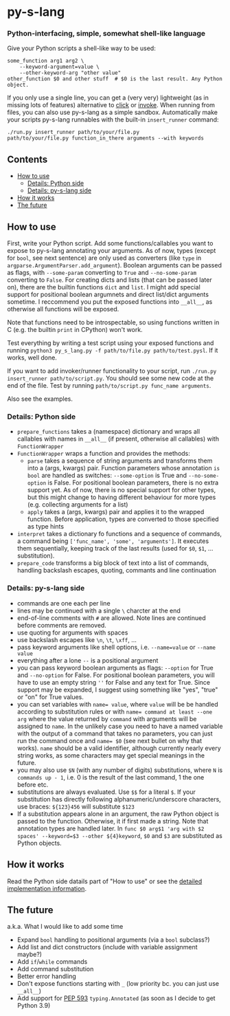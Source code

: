 # py-s-lang
### Python-interfacing, simple, somewhat shell-like language

Give your Python scripts a shell-like way to be used:

    some_function arg1 arg2 \
        --keyword-argument=value \
        --other-keyword-arg "other value"
    other_function $0 and other stuff  # $0 is the last result. Any Python object.

If you only use a single line, you can get a (very very) lightweight
(as in missing lots of features) alternative to
[click](https://palletsprojects.com/p/click/) or [invoke](https://www.pyinvoke.org/).
When running from files, you can also use py-s-lang as a simple sandbox.
Automatically make your scripts py-s-lang runnables with the built-in ``insert_runner``
command:

    ./run.py insert_runner path/to/your/file.py
    path/to/your/file.py function_in_there arguments --with keywords

## Contents

- [How to use](#how-to-use)
  - [Details: Python side](#details-python-side)
  - [Details: py-s-lang side](#details-py-s-lang-side)
- [How it works](#how-it-works)
- [The future](#the-future)

## How to use

First, write your Python script. Add some functions/callables you want to expose to
py-s-lang annotating your arguments. As of now, types (except for ``bool``, see next sentence)
are only used as converters (like ``type`` in ``argparse.ArgumentParser.add_argument``).
Boolean arguments can be passed as flags, with ``--some-param`` converting to
``True`` and ``--no-some-param`` converting to ``False``.
For creating dicts and lists (that can be passed later on), there are the builtin functions ``dict`` and ``list``.
I might add special support for positional boolean argumnets and direct list/dict arguments sometime.
I reccommend you put the exposed functions into ``__all__``, as otherwise all functions will be exposed.

Note that functions need to be introspectable, so using functions written in C
(e.g. the builtin ``print`` in CPython) won't work.

Test everything by writing a test script using your exposed functions and
running ``python3 py_s_lang.py -f path/to/file.py path/to/test.pysl``. If it works, well done.

If you want to add invoker/runner functionality to your script, run ``./run.py insert_runner path/to/script.py``.
You should see some new code at the end of the file. Test by
running ``path/to/script.py func_name arguments``.

Also see the examples.

### Details: Python side

- ``prepare_functions`` takes a (namespace) dictionary and wraps all callables with
    names in ``__all__`` (if present, otherwise all callables) with ``FunctionWrapper``
- ``FunctionWrapper`` wraps a function and provides the methods:
    - ``parse`` takes a sequence of string arguments and transforms them into a (args, kwargs)
        pair. Function parameters whose annotation ``is bool`` are handled as
        switches: ``--some-option`` is True and ``--no-some-option`` is False.
        For positional boolean parameters, there is no extra support yet.
        As of now, there is no special support for other types, but this might change to
        having different behaviour for more types (e.g. collecting arguments for a list)
    - ``apply`` takes a (args, kwargs) pair and applies it to the wrapped function.
        Before application, types are converted to those specified as type hints
- ``interpret`` takes a dictionary fo functions and a sequence of commands, a command being
    ``['func_name', 'some', 'arguments']``. It executes them sequentially, keeping track
    of the last results (used for ``$0``, ``$1``, ... substitution).
- ``prepare_code`` transforms a big block of text into a list of commands, handling
    backslash escapes, quoting, commants and line continuation

### Details: py-s-lang side

- commands are one each per line
- lines may be continued with a single ``\`` charcter at the end
- end-of-line comments with ``#`` are allowed. Note lines are continued before comments are removed.
- use quoting for arguments with spaces
- use backslash escapes like ``\n``, ``\t``, ``\xff``, ...
- pass keyword arguments like shell options, i.e. ``--name=value`` or ``--name value``
- everything after a lone ``--`` is a positional argument
- you can pass keyword boolean arguments as flags: ``--option`` for True
  and ``--no-option`` for False. For positional boolean parameters,
  you will have to use an empty string ``''`` for False and any text
  for True. Since support may be expanded, I suggest using something like
  "yes", "true" or "on" for True values.
- you can set variables with ``name= value``, where ``value`` will be be handled
  according to substitution rules or with ``name= command at least --one arg``
  where the value returned by ``command`` with arguments will be assigned to ``name``.
  In the unlikely case you need to have a named variable with the output of a
  command that takes no parameters, you can just run the command once and ``name= $0``
  (see next bullet on why that works).
  ``name`` should be a valid identifier, although currently nearly every string
  works, as some characters may get special meanings in the future.
- you may also use ``$N`` (with any number of digits) substitutions,
  where ``N`` is ``commands up - 1``, i.e. 0 is the result of the last command, 1 the one before etc.
- substitutions are always evaluated. Use ``$$`` for a literal ``$``. If your substitution has
    directly following alphanumeric/underscore characters, use braces: ``${123}456`` will substitute ``$123``
- If a substitution appears alone in an argument, the raw Python object is passed to the function.
    Otherwise, it if first made a string. Note that annotation types are handled later.
    In ``func $0 arg$1 'arg with $2 spaces' --keyword=$3 --other ${4}keyword``,
    ``$0`` and ``$3`` are substituted as Python objects.

## How it works

Read the Python side datails part of "How to use" or
see the [detailed implementation information](https://github.com/mik2k2/py-s-lang/blob/master/py_s_lang.py).

## The future
a.k.a. What I would like to add some time

- Expand ``bool`` handling to positional arguments (via a ``bool`` subclass?)
- Add list and dict constructors (include with variable assignment maybe?)
- Add ``if``/``while`` commands
- Add command substitution
- Better error handling
- Don't expose functions starting with ``_`` (low priority bc. you can just use ``__all__``)
- Add support for [PEP 593](https://www.python.org/dev/peps/pep-0593/) ``typing.Annotated`` (as soon as I decide to get Python 3.9)
